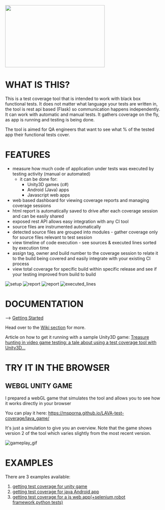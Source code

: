 <img src="https://github.com/msporna/LAVA-test-coverage/blob/master/docs/screenshots/readme/lava_logo2.-01.jpeg" data-canonical-src="https://github.com/msporna/LAVA-test-coverage/blob/master/docs/screenshots/readme/lava_logo2.-01.jpeg" width="320" height="200" />

# WHAT IS THIS?

This is a test coverage tool that is intended to work with black box functional tests. It does not matter what language your tests are written in, the tool is rest api based (Flask) so communication happens independently. It can work with automatic and manual tests. It gathers coverage on the fly, as app is running and testing is being done.

The tool is aimed for QA engineers that want to see what % of the tested app their functional tests cover.

# FEATURES

- measure how much code of application under tests was executed by testing activity (manual or automated)
    - it can be done for: 
        - Unity3D games (c#)
        - Android (Java) apps
        - Javascript web apps
- web based dashboard for viewing coverage reports and managing coverage sessions
- html report is automatically saved to drive after each coverage session and can be easily shared
- exposed rest API allows easy integration with any CI tool
- source files are instrumented automatically
- detected source files are grouped into modules - gather coverage only for source files relevant to test session 
- view timeline of code execution - see sources & executed lines sorted by execution time
- assign tag, owner and build number to the coverage session to relate it to the build being covered and easily integrate with your existing CI process
- view total coverage for specific build within specific release and see if your testing improved from build to build



![setup](https://github.com/msporna/LAVA-test-coverage/blob/master/docs/screenshots/readme/client1.PNG)
![report](https://github.com/msporna/LAVA-test-coverage/blob/master/docs/screenshots/readme/report1.PNG)
![report](https://github.com/msporna/LAVA-test-coverage/blob/master/docs/screenshots/readme/report3.png)
![executed_lines](https://github.com/msporna/LAVA-test-coverage/blob/master/docs/screenshots/readme/preimprovement.gif)


# DOCUMENTATION

--> [Getting Started](https://github.com/msporna/LAVA-test-coverage/wiki/Initial-setup)

Head over to the [Wiki section](https://github.com/msporna/LAVA-test-coverage/wiki) for more.

Article on how to get it running with a sample Unity3D game:
[Treasure hunting in video game testing: a tale about using a test coverage tool with Unity3D…](https://medium.com/@michalsporna/treasure-hunting-in-video-game-testing-a-tale-about-using-a-test-coverage-tool-with-unity3d-80ca2e434b9a
)

# TRY IT IN THE BROWSER

## WEBGL UNITY GAME

I prepared a webGL game that simulates the tool and allows you to see how it works directly in your browser

You can play it here:
https://msporna.github.io/LAVA-test-coverage/lava_game/

It's just a simulation to give you an overview. Note that the game shows version 2 of the tool which varies slightly from the most recent version.

![gameplay_gif](https://github.com/msporna/LAVA-test-coverage/blob/master/docs/screenshots/lava_simulator_video.gif)

# EXAMPLES

There are 3 examples available:

1.  [getting test coverage for unity game](https://github.com/msporna/LAVA-test-coverage/wiki/Setup-for-Unity-game)
2. [getting test coverage for java Android app](https://github.com/msporna/LAVA-test-coverage/wiki/Setup-for-Android-app)
3.  [getting test coverage for a js web app(+selenium,robot framework,python tests)](https://github.com/msporna/LAVA-test-coverage/wiki/Setup-for-web-app)

